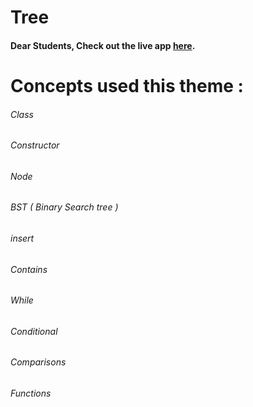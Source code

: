 # Tree

#### Dear Students, Check out the live app [here](https://kdeepika-brs.github.io/Tree/).

# Concepts used this theme :
###### Class
###### Constructor
###### Node
###### BST ( Binary Search tree )
###### insert
###### Contains
###### While
###### Conditional
###### Comparisons
###### Functions
